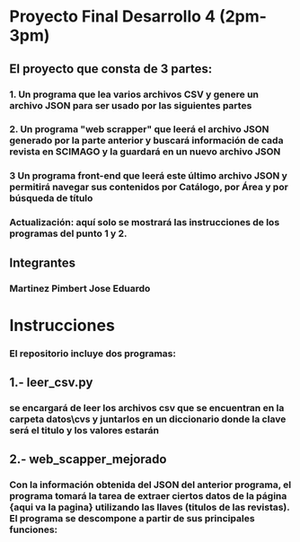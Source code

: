 # Proyecto Final Desarrollo 4 (2pm-3pm)
## El proyecto que consta de 3 partes:
### 1. Un programa que lea varios archivos CSV y genere un archivo JSON para ser usado por las siguientes partes
### 2. Un programa "web scrapper" que leerá el archivo JSON generado por la parte anterior y buscará información de cada revista en SCIMAGO y la guardará en un nuevo archivo JSON
### 3 Un programa front-end que leerá este último archivo JSON y permitirá navegar sus contenidos por Catálogo, por Área y por búsqueda de título
### Actualización: aquí solo se mostrará las instrucciones de los programas del punto 1 y 2.
## Integrantes
### Martinez Pimbert Jose Eduardo

# Instrucciones
### El repositorio incluye dos programas: 
## 1.- leer_csv.py 
### se encargará de leer los archivos csv que se encuentran en la carpeta datos\cvs y juntarlos en un diccionario donde la clave será el titulo y los valores estarán 

## 2.- web_scapper_mejorado
### Con la información obtenida del JSON del anterior programa, el programa tomará la tarea de extraer ciertos datos de la página {aqui va la pagina} utilizando las llaves (titulos de las revistas). El programa se descompone a partir de sus principales funciones:
### 
